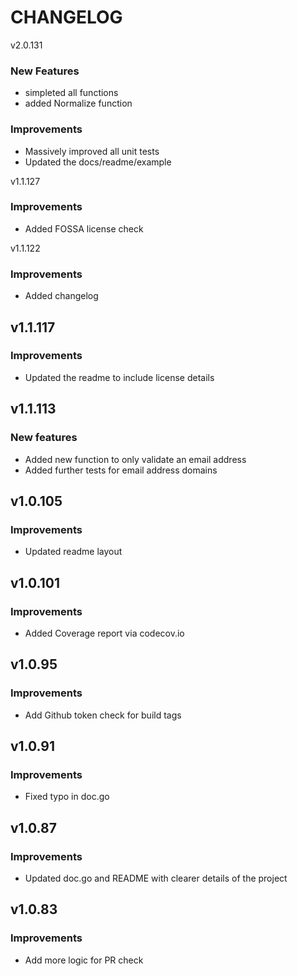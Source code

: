 CHANGELOG
=========

v2.0.131

### New Features

- simpleted all functions
- added Normalize function

### Improvements

- Massively improved all unit tests
- Updated the docs/readme/example

v1.1.127

### Improvements

- Added FOSSA license check

v1.1.122

### Improvements

- Added changelog

v1.1.117
------

### Improvements

- Updated the readme to include license details

v1.1.113
------

### New features

- Added new function to only validate an email address
- Added further tests for email address domains

v1.0.105
------

### Improvements

- Updated readme layout

v1.0.101
------

### Improvements

- Added Coverage report via codecov.io

v1.0.95
------

### Improvements

- Add Github token check for build tags

v1.0.91
------

### Improvements

- Fixed typo in doc.go

v1.0.87
------

### Improvements

- Updated doc.go and README with clearer details of the project

v1.0.83
------

### Improvements

- Add more logic for PR check
